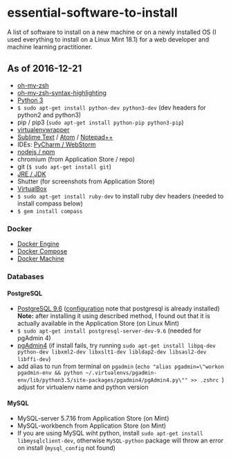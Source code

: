 # essential-software-to-install

A list of software to install on a new machine or on a newly installed OS (I used everything to install on a Linux Mint 18.1) for a web developer and machine learning practitioner.

## As of 2016-12-21

- [oh-my-zsh](https://github.com/robbyrussell/oh-my-zsh)
- [oh-my-zsh-syntax-highlighting](https://github.com/zsh-users/zsh-syntax-highlighting/blob/master/INSTALL.md)
- [Python 3](http://python.org)
- `$ sudo apt-get install python-dev python3-dev` (dev headers for python2 and python3)
- pip / pip3 (`sudo apt-get install python-pip python3-pip`)
- [virtualenvwrapper](http://virtualenvwrapper.readthedocs.io/en/latest/install.html)
- [Sublime Text](http://www.sublimetext.com/3) / [Atom](https://atom.io/) / [Notepad++](https://notepad-plus-plus.org/)
- IDEs: [PyCharm / WebStorm](https://www.jetbrains.com/)
- [nodejs / npm](https://nodejs.org/en/download/package-manager/#debian-and-ubuntu-based-linux-distributions)
- chromium (from Application Store / repo)
- git (`$ sudo apt-get install git`)
- [JRE / JDK](https://www.digitalocean.com/community/tutorials/how-to-install-java-on-ubuntu-with-apt-get)
- Shutter (for screenshots from Application Store)
- [VirtualBox](https://www.virtualbox.org/wiki/Linux_Downloads)
- `$ sudo apt-get install ruby-dev` to install ruby dev headers (needed to install compass below)
- `$ gem install compass`

### Docker

- [Docker Engine](https://docs.docker.com/engine/installation/)
- [Docker Compose](https://docs.docker.com/compose/install/)
- [Docker Machine](https://docs.docker.com/machine/install-machine/)

### Databases

#### PostgreSQL
- [PostgreSQL 9.6](https://raonyguimaraes.com/how-to-install-postgresql-9-6-on-ubuntudebianlinux-mint/) ([configuration](https://help.ubuntu.com/community/PostgreSQL) note that postgresql is already installed) **Note:** after installing it using described method, I found out that it is actually available in the Application Store (on Linux Mint)
- `$ sudo apt-get install postgresql-server-dev-9.6` (needed for pgAdmin 4)
- [pgAdmin4](https://www.pgadmin.org/download/pip4.php) (if install fails, try running `sudo apt-get install libpq-dev python-dev libxml2-dev libxslt1-dev libldap2-dev libsasl2-dev libffi-dev`)
- add alias to run from terminal on `pgadmin` (`echo "alias pgadmin=\"workon pgadmin-env && python ~/.virtualenvs/pgadmin-env/lib/python3.5/site-packages/pgadmin4/pgAdmin4.py\"" >> .zshrc
`) adjust for virtualenv name and python version

#### MySQL
- MySQL-server 5.7.16 from Application Store (on Mint)
- MySQL-workbench from Application Store (on Mint)
- If you are using MySQL wiht python, install `sudo apt-get install libmysqlclient-dev`, otherwise `MySQL-python` package will throw an error on install (`mysql_config` not found)
